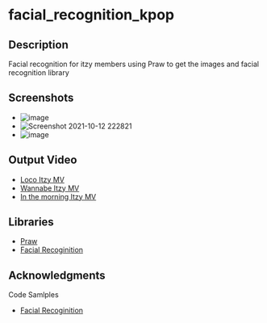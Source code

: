 # facial_recognition_kpop


## Description

Facial recognition for itzy members using Praw to get the images and facial recognition library

## Screenshots
* ![image](https://user-images.githubusercontent.com/49328442/136931936-e52a6305-44df-4f0f-bf95-087d936d8b6f.png)
* ![Screenshot 2021-10-12 222821](https://user-images.githubusercontent.com/49328442/136932187-7603abc4-c39b-4914-a865-6a158bfaea20.png)
* ![image](https://user-images.githubusercontent.com/49328442/136932511-d91355b9-cc79-42a0-a331-9d5a2e0cf7de.png)


## Output Video
* [Loco Itzy MV](https://youtu.be/0A7EIb0te0U)
* [Wannabe Itzy MV](https://youtu.be/_xUDpMVZelI)
* [In the morning Itzy MV](https://youtu.be/e0ZNThGQCS8)

## Libraries
* [Praw](https://praw.readthedocs.io/en/stable/)
* [Facial Recoginition](https://github.com/ageitgey/face_recognition)



## Acknowledgments

Code Samlples
* [Facial Recoginition](https://github.com/ageitgey/face_recognition)

